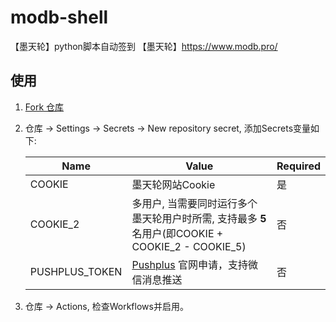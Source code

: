 # modb-shell
【墨天轮】python脚本自动签到 【墨天轮】https://www.modb.pro/

## 使用
1. [Fork 仓库](https://github.com/iDerekLi/juejin-helper)

2. 仓库 -> Settings -> Secrets -> New repository secret, 添加Secrets变量如下:

    | Name | Value | Required |
    | --- | --- | --- |
    | COOKIE | 墨天轮网站Cookie  | 是 |
    | COOKIE_2 | 多用户, 当需要同时运行多个墨天轮用户时所需, 支持最多 **5** 名用户(即COOKIE + COOKIE_2 - COOKIE_5)  | 否 |
    | PUSHPLUS_TOKEN | [Pushplus](http://www.pushplus.plus/) 官网申请，支持微信消息推送 | 否 |

3. 仓库 -> Actions, 检查Workflows并启用。

